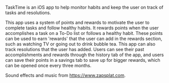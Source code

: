 TaskTime is an iOS app to help monitor habits and keep the user on track of tasks and resolutions.

This app uses a system of points and rewards to motivate the user to complete tasks and follow healthy habits. It rewards points when the user accomplishes a task on a To-Do list or follows a healthy habit. These points can be used to earn 'rewards' that the user can add in the rewards section, such as watching TV or going out to drink bubble tea. This app can also track resolutions that the user has added. Users can see their past accomplishments and rewards through the history tab of the app, and users can save their points in a savings tab to save up for bigger rewards, which can be opened once every three months.

Sound effects and music from https://www.zapsplat.com.

